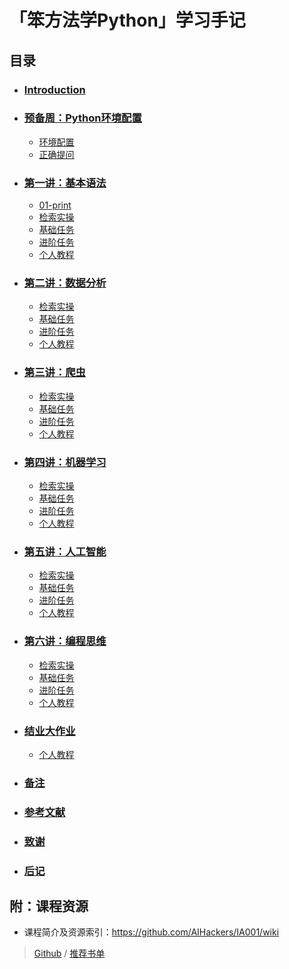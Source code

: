 # 「笨方法学Python」学习手记

## 目录

* ### [Introduction](README.md)
* ### [预备周：Python环境配置](ch0/preface.md)
    * [环境配置](ch0/env-build.md)
    * [正确提问](ISSUE_TEMPLATE.md)
* ### [第一讲：基本语法](ch1/README.md)
    * [01-print](ch1/ex01-print.md)
    * [检索实操](ch0/RepSearchPractice.md)
    * [基础任务](ch1/RepTaskBasic.md)
    * [进阶任务](ch1/RepTaskAdvanced.md)
    * [个人教程](ch1/handbook.md)
* ### [第二讲：数据分析](ch2/README.md)
    * [检索实操](ch0/RepSearchPractice.md)
    * [基础任务](ch2/RepTaskBasic.md)
    * [进阶任务](ch2/RepTaskAdvanced.md)
    * [个人教程](ch2/handbook.md)
* ### [第三讲：爬虫](ch3/README.md)
    * [检索实操](ch0/RepSearchPractice.md)
    * [基础任务](ch3/RepTaskBasic.md)
    * [进阶任务](ch3/RepTaskAdvanced.md)
    * [个人教程](ch3/handbook.md)
* ### [第四讲：机器学习](ch4/README.md)
    *  [检索实操](ch0/RepSearchPractice.md)
    * [基础任务](ch4/RepTaskBasic.md)
    * [进阶任务](ch4/RepTaskAdvanced.md)
    * [个人教程](ch4/handbook.md)
* ### [第五讲：人工智能](ch5/README.md)
    * [检索实操](ch0/RepSearchPractice.md)
    * [基础任务](ch5/RepTaskBasic.md)
    * [进阶任务](ch5/RepTaskAdvanced.md)
    * [个人教程](ch5/handbook.md)
* ### [第六讲：编程思维](ch6/README.md)
    *  [检索实操](ch0/RepSearchPractice.md)
    * [基础任务](ch6/RepTaskBasic.md)
    * [进阶任务](ch6/RepTaskAdvanced.md)
    * [个人教程](ch6/handbook.md)
* ### [结业大作业](ch8/README.md)
    * [个人教程](ch8/handbook.md)
* ### [备注](ps/handbooks.md)
* ### [参考文献](ps/ref.md)
* ### [致谢](ps/thanks.md)
* ### [后记](no_end/postscript.md)


## 附：课程资源

- 课程简介及资源索引：https://github.com/AIHackers/IA001/wiki


> [Github](https://github.com/xiaoyiam/Learn-Python-the-Hard-Way) / [推荐书单](http://www.douban.com/people/openmindclub/doulists/all)
